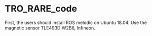 # TRO_RARE_code
First, the users should install ROS melodic on Ubuntu 18.04.
Use the magnetic sensor TLE493D W2B6, Infineon.
